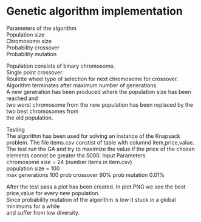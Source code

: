# Genetic algorithm implementation
Parameters of the algorithm  
Population size  
Chromosome size  
Probability crossover  
Probability mutation  

Population consists of binary chromosome.  
Single point crossover.  
Roulette wheel type of selection for next chromosome for crossover.  
Algorithm terminates after maximum number of generations.  
A new generation has been produced where the population size has been reached and  
two worst chromosome from the new population has been replaced by the two best chromosomes from   
the old population.  

Testing  
The algorithm has been used for solving an instance of the Knapsack problem.
The file items.csv constist of table with columnd item,price,value.
The test run the GA and try to maximize the value if the price of the chosen elements
cannot be greater tha 5000.
Input Parameters  
chromosome size = 24 (number items in item.csv)  
population size = 100  
max generations 100
prob crossover 90%
prob mutation  0.01%

After the test pass a plot has been created.
In plot.PNG we see the best price,value for every new population.  
Since probability mutation of the algorithm is low it stuck in a global minimums for a while  
and suffer from low diversity.







